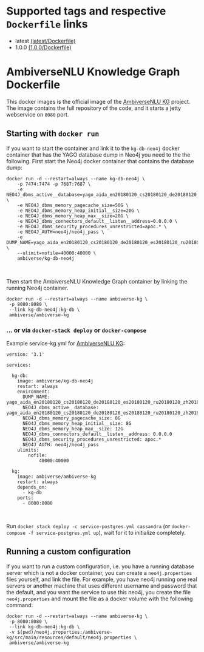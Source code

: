 # Supported tags and respective `Dockerfile` links

* latest [(latest/Dockerfile)](https://github.com/ambiverse-nlu/dockerfiles/blob/master/ambiverse-kg/latest/Dockerfile)
* 1.0.0 [(1.0.0/Dockerfile)](https://github.com/ambiverse-nlu/dockerfiles/blob/master/ambiverse-kg/1.0.0/Dockerfile)

      
# AmbiverseNLU Knowledge Graph Dockerfile
This docker images is the official image of the [AmbiverseNLU KG](https://github.com/ambiverse-nlu/ambiverse-kg) project.
The image contains the full repository of the code, and it starts a jetty webservice on `8080` port.

## Starting with `docker run`
If you want to start the container and link it to the `kg-db-neo4j` docker container that has the YAGO database dump in Neo4j you need to the the following.
First start the Neo4j docker container that contains the database dump:

~~~~~~~~
docker run -d --restart=always --name kg-db-neo4j \
	-p 7474:7474 -p 7687:7687 \
	-e NEO4J_dbms_active__database=yago_aida_en20180120_cs20180120_de20180120_es20180120_ru20180120_zh20180120.db \
	-e NEO4J_dbms_memory_pagecache_size=50G \
	-e NEO4J_dbms_memory_heap_initial__size=20G \
	-e NEO4J_dbms_memory_heap_max__size=20G \
	-e NEO4J_dbms_connectors_default__listen__address=0.0.0.0 \
	-e NEO4J_dbms_security_procedures_unrestricted=apoc.* \
	-e NEO4J_AUTH=neo4j/neo4j_pass \
	-e DUMP_NAME=yago_aida_en20180120_cs20180120_de20180120_es20180120_ru20180120_zh20180120 \
	--ulimit=nofile=40000:40000 \
	ambiverse/kg-db-neo4j
~~~~~~~~

&nbsp;

Then start the AmbiverseNLU Knowledge Graph container by linking the running Neo4j container.
~~~~~~~~
docker run -d --restart=always --name ambiverse-kg \
 -p 8080:8080 \
 --link kg-db-neo4j:kg-db \
 ambiverse/ambiverse-kg
~~~~~~~~


### ... or via `docker-stack deploy` or `docker-compose`
Example service-kg.yml for [AmbiverseNLU KG](https://github.com/ambiverse-nlu/ambiverse-kg):
~~~~~~~~
version: '3.1'

services:

  kg-db:
    image: ambiverse/kg-db-neo4j
    restart: always
    environment:
      DUMP_NAME: yago_aida_en20180120_cs20180120_de20180120_es20180120_ru20180120_zh20180120
      NEO4J_dbms_active__database: yago_aida_en20180120_cs20180120_de20180120_es20180120_ru20180120_zh20180120.db
      NEO4J_dbms_memory_pagecache_size: 8G
      NEO4J_dbms_memory_heap_initial__size: 8G
      NEO4J_dbms_memory_heap_max__size: 12G
      NEO4J_dbms_connectors_default__listen__address: 0.0.0.0
      NEO4J_dbms_security_procedures_unrestricted: apoc.*
      NEO4J_AUTH: neo4j/neo4j_pass
    ulimits:
        nofile:
            40000:40000            

  kg:
    image: ambiverse/ambiverse-kg
    restart: always
    depends_on:
      - kg-db
    ports:
      - 8080:8080
~~~~~~~~

&nbsp;

Run `docker stack deploy -c service-postgres.yml cassandra` (or `docker-compose -f service-postgres.yml up`), wait for it to initialize completely.


## Running a custom configuration
If you want to run a custom configuration, i.e. you have a running database server which is not a docker container, you can create a `neo4j.properties` files yourself, and link the file. 
For example, you have neo4j running one real servers or another machine that uses different username and password that the default, and you want the service to use this neo4j, you create the file `neo4j.properties` and mount the file as a docker volume with the following command:

~~~~~~~~
docker run -d --restart=always --name ambiverse-kg \
 -p 8080:8080 \
 --link kg-db-neo4j:kg-db \
 -v $(pwd)/neo4j.properties:/ambiverse-kg/src/main/resources/default/neo4j.properties \
 ambiverse/ambiverse-kg
~~~~~~~~